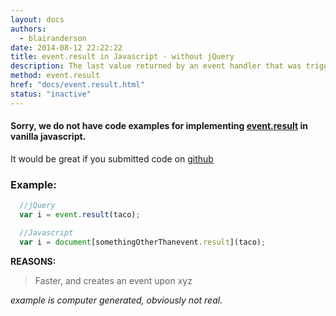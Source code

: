```yaml
---
layout: docs
authors:
  - blairanderson
date: 2014-08-12 22:22:22
title: event.result in Javascript - without jQuery
description: The last value returned by an event handler that was triggered by this event, unless the value was undefined.
method: event.result
href: "docs/event.result.html"
status: "inactive"
---
```


#### Sorry, we do not have code examples for implementing [event.result](http://api.jquery.com/event.result/) in vanilla javascript.

It would be great if you submitted code on [github](https://github.com/blairanderson/without-jquery/blob/master/docs/event.result.md)

### Example:

```javascript
  //jQuery
  var i = event.result(taco);

  //Javascript
  var i = document[somethingOtherThanevent.result](taco);

```

**REASONS:**
> Faster, and creates an event upon xyz

*example is computer generated, obviously not real.*
